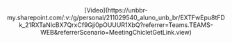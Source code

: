 <center>
[Video](https://unbbr-my.sharepoint.com/:v:/g/personal/211029540_aluno_unb_br/EXTFwEpu8tFDk_21RXTaNlcBX7QrxCf9Gji0pOUUUR1XbQ?referrer=Teams.TEAMS-WEB&referrerScenario=MeetingChicletGetLink.view)
</center>
